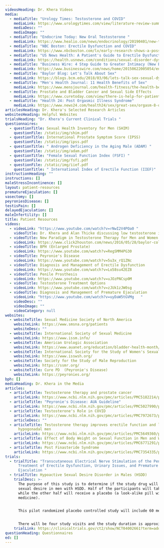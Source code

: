 ```yaml
---
videosHeading: Dr. Khera Videos
media:
  - mediaTitle: "Urology Times: Testosterone and COVID"
    mediaLink: https://www.urologytimes.com/view/literature-review-summarizes-evidence-on-testosterone-and-covid-19
    mediaDesc: ""
    mediaImage: ""
  - mediaTitle: "Endocrine Today: New Oral Testosterone "
    mediaLink: https://www.healio.com/news/endocrinology/20190401/new-testosterone-therapies-offer-options-for-men-with-hypogonadism
  - mediaTitle: "NBC Boston: Erectile Dysfunction and COVID"
    mediaLink: https://www.nbcboston.com/lx/early-research-shows-a-possible-link-between-covid-19-and-erectile-dysfunction-got-your-attention/2251899/
  - mediaTitle: "US News Health: A Patient's Guide to Erectile Dysfunction"
    mediaLink: https://health.usnews.com/conditions/sexual-disorder-dysfunction/erectile-dysfunction
  - mediaTitle: "Business Wire: 4 Step Guide to Greater Intimacy (New Book Release)"
    mediaLink: https://www.businesswire.com/news/home/20150622005054/en/Baylor-Urologist-Mohit-Khera-M.D.-and-Psychotherapist-Mary-Jo-Rapini-Unveil-a-Couple%E2%80%99s-4-Step-Guide-to-Greater-Intimacy-and-Better-Sex
  - mediaTitle: "Baylor Blog: Let's Talk About Sex"
    mediaLink: https://blogs.bcm.edu/2018/03/06/lets-talk-sex-sexual-dysfunction-doesnt-ruin-relationship/
  - mediaTitle: "Men's Health Journal: 11 Health Benefits of Sex"
    mediaLink: https://www.mensjournal.com/health-fitness/the-health-benefits-of-sex-20140220/relationships/
  - mediaTitle: Prostate and Bladder Cancer and Sexual Side Effects
    mediaLink: https://www.curetoday.com/view/there-is-help-for-patients-dealing-with-sexual-side-effects-after-prostate-bladder-cancer-treatment
  - mediaTitle: "Health 24: Post Orgasmic Illness Syndrome"
    mediaLink: https://www.news24.com/health24/sex/great-sex/orgasm-8-of-the-strangest-side-effects-that-can-happen-after-one-20180707-3
articlesHeading: Dr. Khera's Selected Research Articles
websitesHeading: Helpful Websites
trialsHeading: "Dr. Khera's Current Clinical Trials "
questionnaires:
  - questionTitle: Sexual Health Inventory for Men (SHIM)
    questionFile: /static/img/shim.pdf
  - questionTitle: International Prostate Symptom Score (IPSS)
    questionFile: /static/img/ipss.pdf
  - questionTitle: " Androgen Deficiency in the Aging Male (ADAM) "
    questionFile: /static/img/adam.pdf
  - questionTitle: "Female Sexual Function Index (FSFI) "
    questionFile: /static/img/fsfi.pdf
  - questionFile: /static/img/iief.pdf
    questionTitle: " International Index of Erectile Function (IIEF)"
instructionHeading: ""
instructions: []
maleStressIncontinence: []
layout: patient-resources
prematureEjaculation: []
vasectomy: []
peyroniesDisease: []
testisPain: []
delayedEjaculation: []
maleInfertility: []
title: Patient Resources
videos:
  - videoLink: "https://www.youtube.com/watch?v=rNwI2V4POa0 "
    videoTitle: Dr. Khera and Alan Thicke discussing low testosterone in men
  - videoTitle: New Paradigm in Testosterone Therapy for Men and Women
    videoLink: https://www.click2houston.com/news/2016/05/28/baylor-college-of-medicine-takes-new-approach-to-testosterone-treatment/
  - videoTitle: BPH (Enlarged Prostate)
    videoLink: https://www.youtube.com/watch?v=RegSMM4PG30
  - videoTitle: Peyronie's Disease
    videoLink: https://www.youtube.com/watch?v=5u3x_rQ1ZNc
  - videoTitle: Diagnosis and Management of Erectile Dysfunction
    videoLink: https://www.youtube.com/watch?v=Lo58su42EZ8
  - videoTitle: Penile Prosthesis
    videoLink: https://www.youtube.com/watch?v=uJOzPNCsp0M
  - videoTitle: Testosterone Treatment Options
    videoLink: https://www.youtube.com/watch?v=zJUk1zJW0sg
  - videoTitle: Diagnosis and Management of Premature Ejaculation
    videoLink: "https://www.youtube.com/watch?v=uyDaW5tGVMg   "
    videoDesc: ""
    videoImage: ""
    videoCategory: null
websites:
  - websiteTitle: Sexual Medicine Society of North America
    websiteLink: https://www.smsna.org/patients
    websiteDesc: ""
  - websiteTitle: International Society of Sexual Medicine
    websiteLink: https://www.issm.info/
  - websiteTitle: American Urologic Association
    websiteLink: https://www.auanet.org/education/bladder-health-month/patient-education-materials
  - websiteTitle: International Society for the Study of Women's Sexual Health
    websiteLink: https://www.isswsh.org/
  - websiteTitle: Society for the Study of Male Reproduction
    websiteLink: https://ssmr.org/
  - websiteTitle: Cure PD  (Peyronie's Disease)
    websiteLink: https://peyronies.org/
bph: []
mediaHeading: Dr. Khera in the Media
articles:
  - articleTitle: Testosterone therapy and prostate cancer
    articleLink: https://www.ncbi.nlm.nih.gov/pmc/articles/PMC5182214/pdf/tau-05-06-909.pdf
  - articleTitle: "Peyronie's Disease: AUA Guideline"
    articleLink: https://www.ncbi.nlm.nih.gov/pmc/articles/PMC5027990/pdf/nihms815690.pdf
  - articleTitle: Testosterone's Role in COVID
    articleLink: https://www.ncbi.nlm.nih.gov/pmc/articles/PMC7972673/pdf/main.pdf
    articleDesc: ""
  - articleTitle: Testosterone therapy improves erectile function and libido in
      hypogonadal men
    articleLink: https://www.ncbi.nlm.nih.gov/pmc/articles/PMC5649360/pdf/nihms910261.pdf
  - articleTitle: Effect of Body Weight on Sexual Function in Men and Women
    articleLink: https://www.ncbi.nlm.nih.gov/pmc/articles/PMC6771291/pdf/nihms-1519179.pdf
  - articleTitle: Post Finasteride Syndrome
    articleLink: https://www.ncbi.nlm.nih.gov/pmc/articles/PMC7354335/pdf/tau-09-03-1201.pdf
trials:
  - trialTitle: "Transcutaneous Electrical Nerve Stimulation of the Penis for
      Treatment of Erectile Dysfunction, Urinary Issues, and Premature
      Ejaculation "
  - trialTitle: Hypoactive Sexual Desire Disorder in Males (HSDD)
    trialDesc: >-
      The purpose of this study is to determine if the study drug will increase
      sexual desire in men with HSDD. Half of the participants will take ADDYI
      while the other half will receive a placebo (a look-alike pill with no
      medicine).


      This pilot randomized placebo controlled study will include 60 men (30 treatment and 30 placebo). ARM 1 will take flibanserin 100mg orally every night and ARM 2 will take a placebo orally every night.


      There will be four study visits and the study duration is approximately 4 months. Participants will have physicals at each visit. Blood draws for tests will be done at 3 visits and up to 4 questionnaires will completed at each visit. Study drug will randomized.
    trialLink: https://clinicaltrials.gov/ct2/show/NCT04002661?term=addyi+and+khera&draw=2&rank=1
questionHeading: Questionnaires
ed: []
---
```

